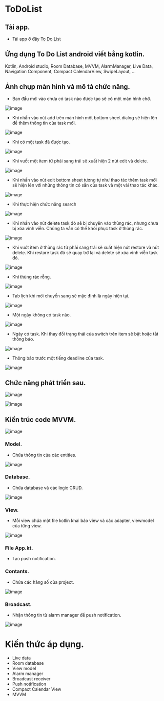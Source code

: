 # ToDoList
## Tải app.
- Tải app ở đây [To Do List](https://drive.google.com/file/d/115-cWR3qIHuaXQP-25NjvcKYEm2lwLh4/view?usp=sharing)
## Ứng dụng To Do List android viết bằng kotlin.
Kotlin, Android studio, Room Database, MVVM, AlarmManager, Live Data, Navigation Component, Compact CalendarView, SwipeLayout, ...
## Ảnh chụp màn hình và mô tả chức năng.
- Ban đầu mới vào chưa có task nào được tạo sẽ có một màn hình chờ.

![image](https://user-images.githubusercontent.com/78639062/192481834-9e03d020-22ad-4ed1-a688-6456fc8115fa.png)

- Khi nhấn vào nút add trên màn hình một bottom sheet dialog sẽ hiện lên để thêm thông tin của task mới.

![image](https://user-images.githubusercontent.com/78639062/192481647-10f73576-5df8-4e8c-b1e5-0f7ac74ab24d.png)

- Khi có một task đã được tạo.

![image](https://user-images.githubusercontent.com/78639062/192481614-a1257e8d-c396-4fce-9257-b43949941292.png)

- Khi vuốt một item từ phải sang trái sẽ xuất hiện 2 nút edit và delete.

![image](https://user-images.githubusercontent.com/78639062/192481627-05405955-71dc-4f3b-be91-0bd570dc97c4.png)

- Khi nhấn vào nút edit bottom sheet tương tự như thao tác thêm task mới sẽ hiện lên với những thông tin có sẵn của task và một vài thao tác khác.

![image](https://user-images.githubusercontent.com/78639062/192481663-1c80ebd6-53c6-4a28-84df-4677b3edd711.png)

- Khi thực hiện chức năng search

![image](https://user-images.githubusercontent.com/78639062/192482142-4fd21807-4852-4027-9736-fb991451a47c.png)

- Khi nhấn vào nút delete task đó sẽ bị chuyển vào thùng rác, nhưng chưa bị xóa vĩnh viễn. Chúng ta vẫn có thể khôi phục task ở thùng rác.

![image](https://user-images.githubusercontent.com/78639062/192481945-49e62159-6e64-424d-a933-8b470cb819b4.png)

- Khi vuốt item ở thùng rác từ phải sang trái sẽ xuất hiện nút restore và nút delete. Khi restore task đó sẽ quay trở lại và delete sẽ xóa vĩnh viễn task đó.

![image](https://user-images.githubusercontent.com/78639062/192482277-b746f90f-17b6-4947-92f7-78d41fd21f77.png)

- Khi thùng rác rỗng.

![image](https://user-images.githubusercontent.com/78639062/192482987-fd834f65-0895-425a-a4b6-ab6e6c92fbbf.png)

- Tab lịch khi mới chuyển sang sẽ mặc định là ngày hiện tại.

![image](https://user-images.githubusercontent.com/78639062/192483208-3a4fd585-834f-4c09-9f3f-0353108afc61.png)

- Một ngày không có task nào.

![image](https://user-images.githubusercontent.com/78639062/192483789-58a0e208-35bd-455f-ac07-59780b8db3ce.png)

- Ngày có task. Khi thay đổi trạng thái của switch trên item sẽ bật hoặc tắt thông báo.

![image](https://user-images.githubusercontent.com/78639062/192483992-b00bb04d-384f-4a7c-8360-1f15be42e88d.png)

- Thông báo trước một tiếng deadline của task.

![image](https://user-images.githubusercontent.com/78639062/192487717-f4dde672-0df9-4a8f-bbbc-a9f67e36b73a.png)

## Chức năng phát triển sau.

![image](https://user-images.githubusercontent.com/78639062/192484120-90eb1ac0-a1ee-4796-a878-1fcefae5925e.png)

![image](https://user-images.githubusercontent.com/78639062/192484225-d3eadcc5-f21c-4bd3-a71f-438c724dd792.png)

## Kiến trúc code MVVM.
![image](https://user-images.githubusercontent.com/78639062/192488315-78b135df-4fa3-4d05-b25b-00845692875e.png)

### Model.
- Chứa thông tin của các entities.

![image](https://user-images.githubusercontent.com/78639062/192489038-88e8e9aa-5344-4dc7-8883-ec5b0d55542a.png)

### Database.
- Chứa database và các logic CRUD.

![image](https://user-images.githubusercontent.com/78639062/192488433-7f87bef1-9e0b-4d84-a2e5-9c5b3e285a57.png)

### View.
- Mỗi view chứa một file kotlin khai báo view và các adapter, viewmodel của từng view.

![image](https://user-images.githubusercontent.com/78639062/192489345-f14ec671-49cb-45fe-9313-6d13d6debb65.png)

### File App.kt.
- Tạo push notification.
### Contants.
- Chứa các hằng số của project.

![image](https://user-images.githubusercontent.com/78639062/192490245-aaf49a1f-5530-4145-8c84-33ea0b3a62a2.png)

### Broadcast.
- Nhận thông tin từ alarm manager để push notification.

![image](https://user-images.githubusercontent.com/78639062/192490222-be247a65-8d96-4e55-9a2a-797f97974f50.png)

# Kiến thức áp dụng.
- Live data
- Room database
- View model
- Alarm manager
- Broadcast receiver
- Push notification
- Compact Calendar View
- MVVM


